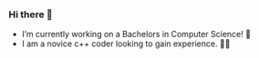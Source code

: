 ### Hi there 👋
- I’m currently working on a Bachelors in Computer Science! 🏫 <br>
- I am a novice c++ coder looking to gain experience. 👨‍💻
<!--
**MankeyMusic/MankeyMusic** is a ✨ _special_ ✨ repository because its `README.md` (this file) appears on your GitHub profile.

Here are some ideas to get you started:

- 🔭 I’m currently working on ...
- 🌱 I’m currently learning ...
- 👯 I’m looking to collaborate on ...
- 🤔 I’m looking for help with ...
- 💬 Ask me about ...
- 📫 How to reach me: ...
- 😄 Pronouns: ...
- ⚡ Fun fact: ...
-->

